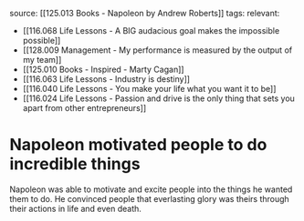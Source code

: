 source: [[125.013 Books - Napoleon by Andrew Roberts]]
tags:
relevant:
- [[116.068 Life Lessons - A BIG audacious goal makes the impossible possible]]
- [[128.009 Management - My performance is measured by the output of my team]]
- [[125.010 Books - Inspired - Marty Cagan]]
- [[116.063 Life Lessons - Industry is destiny]]
- [[116.040 Life Lessons - You make your life what you want it to be]]
- [[116.024 Life Lessons - Passion and drive is the only thing that sets you apart from other entrepreneurs]]

# Napoleon motivated people to do incredible things

Napoleon was able to motivate and excite people into the things he wanted them to do. He convinced people that everlasting glory was theirs through their actions in life and even death. 
